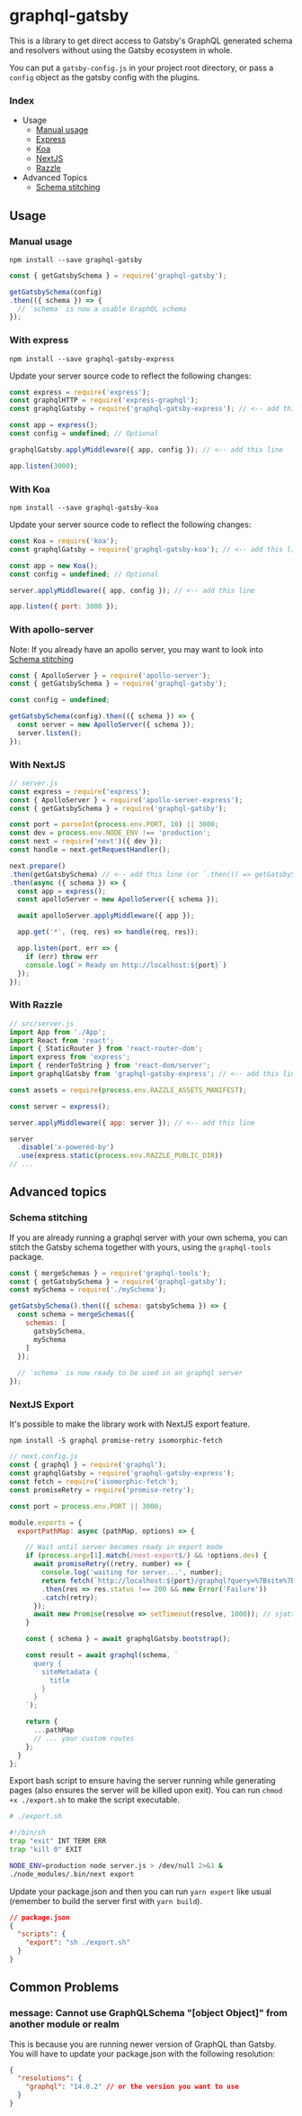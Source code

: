 # graphql-gatsby

This is a library to get direct access to Gatsby's GraphQL generated 
schema and resolvers without using the Gatsby ecosystem in whole.

You can put a `gatsby-config.js` in your project root directory, or pass 
a `config` object as the gatsby config with the plugins.

### Index

- Usage
  - [Manual usage](#manual-usage)
  - [Express](#with-express)
  - [Koa](#with-koa)
  - [NextJS](#with-nextjs)
  - [Razzle](#with-razzle)
- Advanced Topics
   - [Schema stitching](#schema-stitching)

## Usage

### Manual usage

`npm install --save graphql-gatsby` 

```js
const { getGatsbySchema } = require('graphql-gatsby');

getGatsbySchema(config)
.then(({ schema }) => {
  // `schema` is now a usable GraphQL schema
});
```

### With express

`npm install --save graphql-gatsby-express`

Update your server source code to reflect the following changes:
```js
const express = require('express');
const graphqlHTTP = require('express-graphql');
const graphqlGatsby = require('graphql-gatsby-express'); // <-- add this line

const app = express();
const config = undefined; // Optional

graphqlGatsby.applyMiddleware({ app, config }); // <-- add this line

app.listen(3000);
```

### With Koa

`npm install --save graphql-gatsby-koa`

Update your server source code to reflect the following changes:
```js
const Koa = require('koa');
const graphqlGatsby = require('graphql-gatsby-koa'); // <-- add this line 

const app = new Koa();
const config = undefined; // Optional

server.applyMiddleware({ app, config }); // <-- add this line

app.listen({ port: 3000 });
```

### With apollo-server

Note: If you already have an apollo server, you may want to look into [Schema stitching](#schema-stitching)
```js
const { ApolloServer } = require('apollo-server');
const { getGatsbySchema } = require('graphql-gatsby');

const config = undefined;

getGatsbySchema(config).then(({ schema }) => {
  const server = new ApolloServer({ schema });
  server.listen();
});
```

### With NextJS

```js
// server.js
const express = require('express');
const { ApolloServer } = require('apollo-server-express');
const { getGatsbySchema } = require('graphql-gatsby');

const port = parseInt(process.env.PORT, 10) || 3000;
const dev = process.env.NODE_ENV !== 'production';
const next = require('next')({ dev });
const handle = next.getRequestHandler();

next.prepare()
.then(getGatsbySchema) // <-- add this line (or `.then(() => getGatsbySchema(config))`)
.then(async ({ schema }) => {
  const app = express();
  const apolloServer = new ApolloServer({ schema });

  await apolloServer.applyMiddleware({ app });

  app.get('*', (req, res) => handle(req, res));

  app.listen(port, err => {
    if (err) throw err
    console.log(`> Ready on http://localhost:${port}`)
  });
});
```

### With Razzle

```js
// src/server.js
import App from './App';
import React from 'react';
import { StaticRouter } from 'react-router-dom';
import express from 'express';
import { renderToString } from 'react-dom/server';
import graphqlGatsby from 'graphql-gatsby-express'; // <-- add this line

const assets = require(process.env.RAZZLE_ASSETS_MANIFEST);

const server = express();

server.applyMiddleware({ app: server }); // <-- add this line

server
  .disable('x-powered-by')
  .use(express.static(process.env.RAZZLE_PUBLIC_DIR))
// ...
```

## Advanced topics

### Schema stitching

If you are already running a graphql server with your own schema, you can stitch the Gatsby schema together with yours, using the `graphql-tools` package.

```js
const { mergeSchemas } = require('graphql-tools');
const { getGatsbySchema } = require('graphql-gatsby');
const mySchema = require('./mySchema');

getGatsbySchema().then(({ schema: gatsbySchema }) => {
  const schema = mergeSchemas({
    schemas: [
      gatsbySchema,
      mySchema
    ]
  });
  
  // `schema` is now ready to be used in an graphql server
});
```

### NextJS Export

It's possible to make the library work with NextJS export feature.

`npm install -S graphql promise-retry isomorphic-fetch`

```js
// next.config.js
const { graphql } = require('graphql');
const graphqlGatsby = require('graphql-gatsby-express');
const fetch = require('isomorphic-fetch');
const promiseRetry = require('promise-retry');

const port = process.env.PORT || 3000;

module.exports = {
  exportPathMap: async (pathMap, options) => {

    // Wait until server becomes ready in export mode
    if (process.argv[1].match(/next-export$/) && !options.dev) {
      await promiseRetry((retry, number) => {
        console.log('waiting for server...', number);
        return fetch(`http://localhost:${port}/graphql?query=%7Bsite%7Bid%7D%7D`)
        .then(res => res.status !== 200 && new Error('Failure'))
        .catch(retry);
      });
      await new Promise(resolve => setTimeout(resolve, 1000)); // sjattlari
    }

    const { schema } = await graphqlGatsby.bootstrap();

    const result = await graphql(schema, `
      query {
        siteMetadata {
          title
        }
      }
    `);

    return {
      ...pathMap
      // ... your custom routes
    };
  }
};
```

Export bash script to ensure having the server running while generating pages (also ensures the server will be killed upon exit). You can run `chmod +x ./export.sh` to make the script executable.

```bash
# ./export.sh

#!/bin/sh
trap "exit" INT TERM ERR
trap "kill 0" EXIT

NODE_ENV=production node server.js > /dev/null 2>&1 &
./node_modules/.bin/next export
```

Update your package.json and then you can run `yarn export` like usual (remember to build the server first with `yarn build`).

```json
// package.json
{
  "scripts": {
    "export": "sh ./export.sh"
  }
}
```

## Common Problems

### message: Cannot use GraphQLSchema "[object Object]" from another module or realm

This is because you are running newer version of GraphQL than Gatsby. You will have to update your package.json with the following resolution:

```json
{
  "resolutions": {
    "graphql": "14.0.2" // or the version you want to use
  }
}
```
